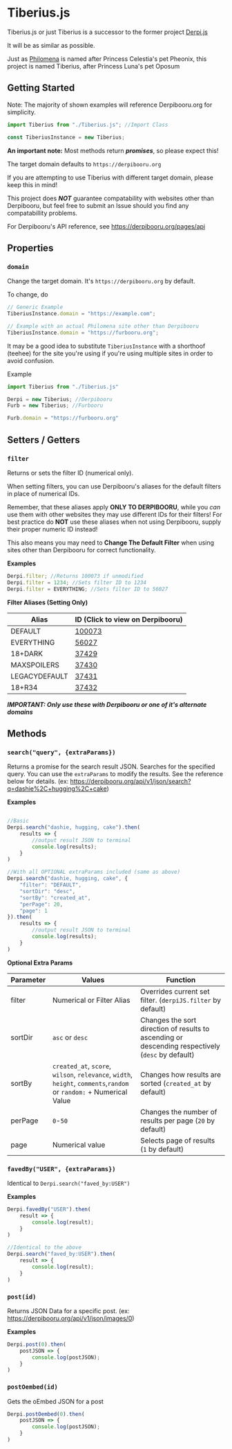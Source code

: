 # Tiberius.js

Tiberius.js or just Tiberius is a successor to the former project [Derpi.js](https://github.com/ChristianSilvermoon/Derpi.js)

It will be as similar as possible.

Just as [Philomena](https://github.com/derpibooru/philomena) is named after Princess Celestia's pet Pheonix, this project is named Tiberius, after Princess Luna's pet Oposum

## Getting Started

Note: The majority of shown examples will reference Derpibooru.org for simplicity.

```JavaScript
import Tiberius from "./Tiberius.js"; //Import Class

const TiberiusInstance = new Tiberius;
```
**An important note:** Most methods return ***promises***, so please expect this!

The target domain defaults to `https://derpibooru.org`

If you are attempting to use Tiberius with different target domain, please keep this in mind!

This project does ***NOT*** guarantee compatability with websites other than Derpibooru, but feel free to submit an Issue should you find any compatabillity problems.

For Derpibooru's API reference, see https://derpibooru.org/pages/api

## Properties

### `domain`
Change the target domain.
It's `https://derpibooru.org` by default.

To change, do
```JavaScript
// Generic Example
TiberiusInstance.domain = "https://example.com";

// Example with an actual Philomena site other than Derpibooru
TiberiusInstance.domain = "https://furbooru.org";
```

It may be a good idea to substitute `TiberiusInstance` with a shorthoof (teehee) for the site you're using if you're using multiple sites in order to avoid confusion.

Example
```JavaScript
import Tiberius from "./Tiberius.js"

Derpi = new Tiberius; //Derpibooru
Furb = new Tiberius; //Furbooru

Furb.domain = "https://furbooru.org"
```

## Setters / Getters

### `filter`
Returns or sets the filter ID (numerical only).

When setting filters, you can use Derpibooru's aliases for the default filters in place of numerical IDs.

Remember, that these aliases apply **ONLY TO DERPIBOORU**, while you *can* use them with other websites they may use different IDs for their filters! For best practice do **NOT** use these aliases when not using Derpibooru, supply their proper numeric ID instead!

This also means you may need to **Change The Default Filter**  when using sites other than Derpibooru for correct functionality.

**Examples**
```JavaScript
Derpi.filter; //Returns 100073 if unmodified
Derpi.filter = 1234; //Sets filter ID to 1234
Derpi.filter = EVERYTHING; //Sets filter ID to 56027
```

**Filter Aliases (Setting Only)**

Alias           | ID (Click to view on Derpibooru)                
--------------- | ------------------------------------------------
DEFAULT         | [100073](https://derpibooru.org/filters/100073)
EVERYTHING      | [56027](https://derpibooru.org/filters/56027)
18+DARK         | [37429](https://derpibooru.org/filters/37429)
MAXSPOILERS 	| [37430](https://derpibooru.org/filters/37430)
LEGACYDEFAULT   | [37431](https://derpibooru.org/filters/37431)
18+R34          | [37432](https://derpibooru.org/filters/37432)

***IMPORTANT: Only use these with Derpibooru or one of it's alternate domains***

## Methods

### `search("query", {extraParams})`
Returns a promise for the search result JSON.
Searches for the specified query. You can use the `extraParams` to modify the results. See the reference below for details. (ex: https://derpibooru.org/api/v1/json/search?q=dashie%2C+hugging%2C+cake)

**Examples**
```JavaScript

//Basic
Derpi.search("dashie, hugging, cake").then(
	results => {
		//output result JSON to terminal
		console.log(results);
	}
)

//With all OPTIONAL extraParams included (same as above)
Derpi.search("dashie, hugging, cake", {
	"filter": "DEFAULT",
	"sortDir": "desc",
	"sortBy": "created_at",
	"perPage": 20,
	"page": 1
}).then(
	results => {
		//output result JSON to terminal
		console.log(results);
	}
)

```

**Optional Extra Params**

Parameter | Values | Function
--------- | ------ | ----------
filter  | Numerical or Filter Alias | Overrides current set filter. (`derpiJS.filter` by default)
sortDir | `asc` or `desc` | Changes the sort direction of results to ascending or descending respectively (`desc` by default)
sortBy | `created_at`, `score`, `wilson`, `relevance`, `width`, `height`, `comments`,`random` or `random:` + Numerical Value | Changes how results are sorted (`created_at` by default)
perPage | `0`-`50` | Changes the number of results per page (`20` by default)
page | Numerical value | Selects page of results (`1` by default)

### `favedBy("USER", {extraParams})`
Identical to `Derpi.search("faved_by:USER")`

**Examples**
```JavaScript
Derpi.favedBy("USER").then(
	result => {
		console.log(result);
	}
)

//Identical to the above
Derpi.search("faved_by:USER").then(
	result => {
		console.log(result);
	}
)
```

### `post(id)`
Returns JSON Data for a specific post. (ex: https://derpibooru.org/api/v1/json/images/0)

**Examples**
```JavaScript
Derpi.post(0).then(
	postJSON => {
		console.log(postJSON);
	}
)
```

### `postOembed(id)`
Gets the oEmbed JSON for a post

```javaScript
Derpi.postOembed(0).then(
	postJSON => {
		console.log(postJSON);
	}
)
```
